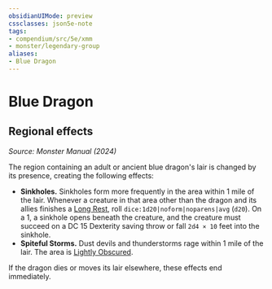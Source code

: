 ```yaml
---
obsidianUIMode: preview
cssclasses: json5e-note
tags:
- compendium/src/5e/xmm
- monster/legendary-group
aliases:
- Blue Dragon
---
```

# Blue Dragon

## Regional effects
_Source: Monster Manual (2024)_

The region containing an adult or ancient blue dragon's lair is changed by its presence, creating the following effects:

- **Sinkholes.** Sinkholes form more frequently in the area within 1 mile of the lair. Whenever a creature in that area other than the dragon and its allies finishes a [Long Rest](/3-Mechanics/CLI/variant-rules/long-rest-xphb.md), roll `dice:1d20|noform|noparens|avg` (`d20`). On a 1, a sinkhole opens beneath the creature, and the creature must succeed on a DC 15 Dexterity saving throw or fall `2d4 × 10` feet into the sinkhole.  
- **Spiteful Storms.** Dust devils and thunderstorms rage within 1 mile of the lair. The area is [Lightly Obscured](/3-Mechanics/CLI/variant-rules/lightly-obscured-xphb.md).  

If the dragon dies or moves its lair elsewhere, these effects end immediately.